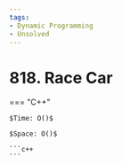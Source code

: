 ```yaml
---
tags:
- Dynamic Programming
- Unsolved
---
```



# 818. Race Car

=== "C++"

    $Time: O()$

    $Space: O()$

    ```c++
    ```